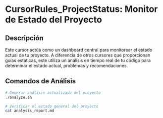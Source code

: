# CursorRules_ProjectStatus: Monitor de Estado del Proyecto

## Descripción

Este cursor actúa como un dashboard central para monitorear el estado actual de tu proyecto. A diferencia de otros cursores que proporcionan guías estáticas, este utiliza un análisis en tiempo real de tu código para determinar el estado actual, problemas y recomendaciones.

## Comandos de Análisis

```bash
# Generar análisis actualizado del proyecto
./analyze.sh

# Verificar el estado general del proyecto
cat analysis_report.md